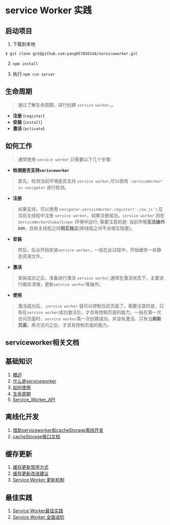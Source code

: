 # service Worker 实践


## 启动项目

1. 下载到本地

```bash
$ git clone git@github.com:yang657850144/serviceworker.git
```

2. `npm install`

3. 执行 `npm run server`


## 生命周期

> 通过了解生命周期，进行创建 `service worker`，。

- **注册** (`register`)
- **安装** (`install`)
- **激活** (`activate`)


## 如何工作

> 通常使用 `service worker` 只需要以下几个步骤:

- **检测是否支持`serivceworker`**

> 首先，检测当前环境是否支持 `service worker`,可以使用 `'serviceWorker' in navigator` 进行检测。

- **注册**

>如果支持，可以使用 `navigator.serviceWorker.register('./sw.js')`,在当前主线程中注册 `service worker`。如果注册成功，`service worker` 则在 `ServiceWorkerGlobalScope `环境中运行; 需要注意的是: 当前环境**无法操作`DOM`**，且和主线程之间**相互独立**(即线程之间不会相互阻塞)。

- **安装**

>然后，后台开始安装`service worker`，一般在此过程中，开始缓存一些静态资源文件。

- **激活**

> 安装成功之后，准备进行激活 `service worker`,通常在激活状态下，主要进行缓存清理，更新`service worker`等操作。

- **使用** 

> 激活成功后，,`service worker` 就可以控制当前页面了。需要注意的是，只有在`service worker`成功激活后，才具有控制页面的能力，一般在第一次访问页面时，`service worker`第一次创建成功，并没有激活，只有当**刷新页面**，再次访问之后，才具有控制页面的能力。


## serviceworker相关文档

## 基础知识

1. [概述](https://developers.google.com/web/fundamentals/primers/service-workers/)
2. [什么是serviceworker](https://lavas.baidu.com/pwa/offline-and-cache-loading/service-worker/service-worker-introduction)
3. [如何使用](https://lavas.baidu.com/pwa/offline-and-cache-loading/service-worker/how-to-use-service-worker)
4. [生命周期](https://developers.google.com/web/fundamentals/primers/service-workers/lifecycle)
5. [Service_Worker_API](https://developer.mozilla.org/zh-CN/docs/Web/API/Service_Worker_API)

## 离线化开发

1. [借助serviceworker和cacheStorage离线开发](https://www.zhangxinxu.com/wordpress/2017/07/service-worker-cachestorage-offline-develop/)
2. [cacheStorage接口文档](https://developer.mozilla.org/zh-CN/docs/Web/API/CacheStorage)

## 缓存更新

1. [缓存更新常用方式](https://zhuanlan.zhihu.com/p/51118741)
2. [缓存更新改进建议](https://github.com/lavas-project/lavas/issues/212)
3. [Service Worker 更新机制](https://harttle.land/2017/04/10/service-worker-update.html)

## 最佳实践

1. [Service Worker最佳实践](https://x5.tencent.com/tbs/guide/serviceworker.html)
2. [Service Worker 全面进阶](https://www.villainhr.com/page/2017/01/08/Service%20Worker%20%E5%85%A8%E9%9D%A2%E8%BF%9B%E9%98%B6)

